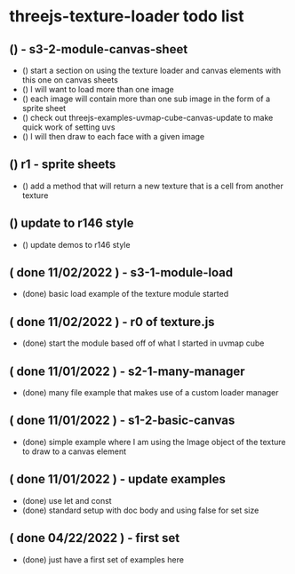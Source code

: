 # threejs-texture-loader todo list


## () - s3-2-module-canvas-sheet
* () start a section on using the texture loader and canvas elements with this one on canvas sheets
* () I will want to load more than one image
* () each image will contain more than one sub image in the form of a sprite sheet
* () check out threejs-examples-uvmap-cube-canvas-update to make quick work of setting uvs
* () I will then draw to each face with a given image

## () r1 - sprite sheets
* () add a method that will return a new texture that is a cell from another texture

## () update to r146 style
* () update demos to r146 style

## ( done 11/02/2022 ) - s3-1-module-load
* (done) basic load example of the texture module started

## ( done 11/02/2022 ) - r0 of texture.js
* (done) start the module based off of what I started in uvmap cube

## ( done 11/01/2022 ) - s2-1-many-manager
* (done) many file example that makes use of a custom loader manager

## ( done 11/01/2022 ) - s1-2-basic-canvas
* (done) simple example where I am using the Image object of the texture to draw to a canvas element

## ( done 11/01/2022 ) - update examples
* (done) use let and const
* (done) standard setup with doc body and using false for set size

## ( done 04/22/2022 ) - first set
* (done) just have a first set of examples here
